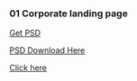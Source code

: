 ### 01 Corporate landing page

[Get PSD](https://www.hongkiat.com/blog/psd-website-templates-for-free/2/#30)

[PSD Download Here](https://freebiesbug.com/psd-freebies/avenue-fashion-psd-ecommerce-template/)

[Click here]()